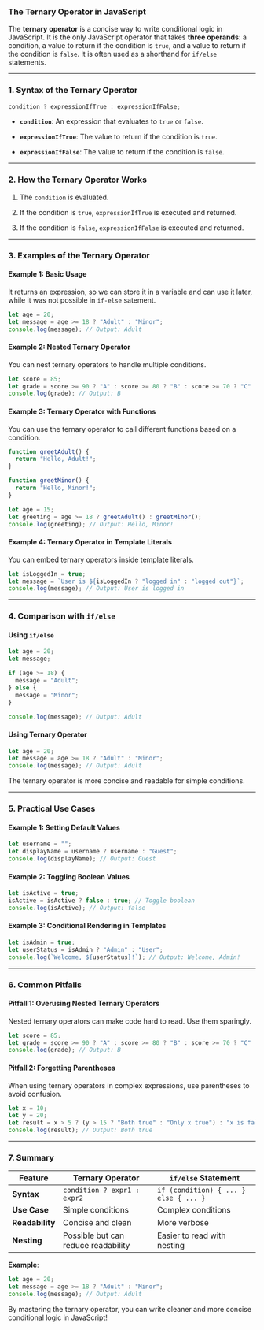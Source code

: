 ### **The Ternary Operator in JavaScript**

The **ternary operator** is a concise way to write conditional logic in JavaScript. It is the only JavaScript operator that takes **three operands**: a condition, a value to return if the condition is `true`, and a value to return if the condition is `false`. It is often used as a shorthand for `if/else` statements.

---

### **1. Syntax of the Ternary Operator**

```javascript
condition ? expressionIfTrue : expressionIfFalse;
```

- **`condition`**: An expression that evaluates to `true` or `false`.

- **`expressionIfTrue`**: The value to return if the condition is `true`.

- **`expressionIfFalse`**: The value to return if the condition is `false`.

---

### **2. How the Ternary Operator Works**

1. The `condition` is evaluated.

2. If the condition is `true`, `expressionIfTrue` is executed and returned.

3. If the condition is `false`, `expressionIfFalse` is executed and returned.

---

### **3. Examples of the Ternary Operator**

#### Example 1: Basic Usage

It returns an expression, so we can store it in a variable and can use it later, while it was not possible in `if-else` satement.

```javascript
let age = 20;
let message = age >= 18 ? "Adult" : "Minor";
console.log(message); // Output: Adult
```

#### Example 2: Nested Ternary Operator

You can nest ternary operators to handle multiple conditions.

```javascript
let score = 85;
let grade = score >= 90 ? "A" : score >= 80 ? "B" : score >= 70 ? "C" : "F";
console.log(grade); // Output: B
```

#### Example 3: Ternary Operator with Functions

You can use the ternary operator to call different functions based on a condition.

```javascript
function greetAdult() {
  return "Hello, Adult!";
}

function greetMinor() {
  return "Hello, Minor!";
}

let age = 15;
let greeting = age >= 18 ? greetAdult() : greetMinor();
console.log(greeting); // Output: Hello, Minor!
```

#### Example 4: Ternary Operator in Template Literals

You can embed ternary operators inside template literals.

```javascript
let isLoggedIn = true;
let message = `User is ${isLoggedIn ? "logged in" : "logged out"}`;
console.log(message); // Output: User is logged in
```

---

### **4. Comparison with `if/else`**

#### Using `if/else`

```javascript
let age = 20;
let message;

if (age >= 18) {
  message = "Adult";
} else {
  message = "Minor";
}

console.log(message); // Output: Adult
```

#### Using Ternary Operator

```javascript
let age = 20;
let message = age >= 18 ? "Adult" : "Minor";
console.log(message); // Output: Adult
```

The ternary operator is more concise and readable for simple conditions.

---

### **5. Practical Use Cases**

#### Example 1: Setting Default Values

```javascript
let username = "";
let displayName = username ? username : "Guest";
console.log(displayName); // Output: Guest
```

#### Example 2: Toggling Boolean Values

```javascript
let isActive = true;
isActive = isActive ? false : true; // Toggle boolean
console.log(isActive); // Output: false
```

#### Example 3: Conditional Rendering in Templates

```javascript
let isAdmin = true;
let userStatus = isAdmin ? "Admin" : "User";
console.log(`Welcome, ${userStatus}!`); // Output: Welcome, Admin!
```

---

### **6. Common Pitfalls**

#### Pitfall 1: Overusing Nested Ternary Operators

Nested ternary operators can make code hard to read. Use them sparingly.

```javascript
let score = 85;
let grade = score >= 90 ? "A" : score >= 80 ? "B" : score >= 70 ? "C" : "F";
console.log(grade); // Output: B
```

#### Pitfall 2: Forgetting Parentheses

When using ternary operators in complex expressions, use parentheses to avoid confusion.

```javascript
let x = 10;
let y = 20;
let result = x > 5 ? (y > 15 ? "Both true" : "Only x true") : "x is false";
console.log(result); // Output: Both true
```

---

### **7. Summary**

| Feature         | Ternary Operator                    | `if/else` Statement                   |
| --------------- | ----------------------------------- | ------------------------------------- |
| **Syntax**      | `condition ? expr1 : expr2`         | `if (condition) { ... } else { ... }` |
| **Use Case**    | Simple conditions                   | Complex conditions                    |
| **Readability** | Concise and clean                   | More verbose                          |
| **Nesting**     | Possible but can reduce readability | Easier to read with nesting           |

**Example**:

```javascript
let age = 20;
let message = age >= 18 ? "Adult" : "Minor";
console.log(message); // Output: Adult
```

By mastering the ternary operator, you can write cleaner and more concise conditional logic in JavaScript!
